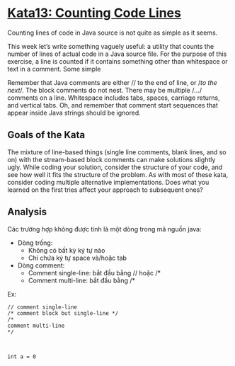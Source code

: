 # [Kata13: Counting Code Lines](http://codekata.com/kata/kata13-counting-code-lines/)

Counting lines of code in Java source is not quite as simple as it seems.

This week let’s write something vaguely useful: a utility that counts the number of lines of actual code in a Java source file. For the purpose of this exercise, a line is counted if it contains something other than whitespace or text in a comment. Some simple

Remember that Java comments are either // to the end of line, or /*to the next*/. The block comments do not nest. There may be multiple /*…*/ comments on a line. Whitespace includes tabs, spaces, carriage returns, and vertical tabs. Oh, and remember that comment start sequences that appear inside Java strings should be ignored.

## Goals of the Kata

The mixture of line-based things (single line comments, blank lines, and so on) with the stream-based block comments can make solutions slightly ugly. While coding your solution, consider the structure of your code, and see how well it fits the structure of the problem. As with most of these kata, consider coding multiple alternative implementations. Does what you learned on the first tries affect your approach to subsequent ones?

## Analysis

Các trường hợp không được tính là một dòng trong mã nguồn java:

- Dòng trống:
  - Không có bất kỳ ký tự nào
  - Chỉ chứa ký tự space và/hoặc tab
- Dòng comment:
  - Comment single-line: bắt đầu bằng // hoặc /*
  - Comment multi-line: bắt đầu bằng /*

Ex:

```
// comment single-line
/* comment block but single-line */
/*
comment multi-line
*/

 
    
int a = 0
```
